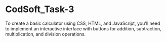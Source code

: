 # CodSoft_Task-3
To create a basic calculator using CSS, HTML, and JavaScript, you'll need to implement an interactive interface with buttons for addition, subtraction, multiplication, and division operations.
